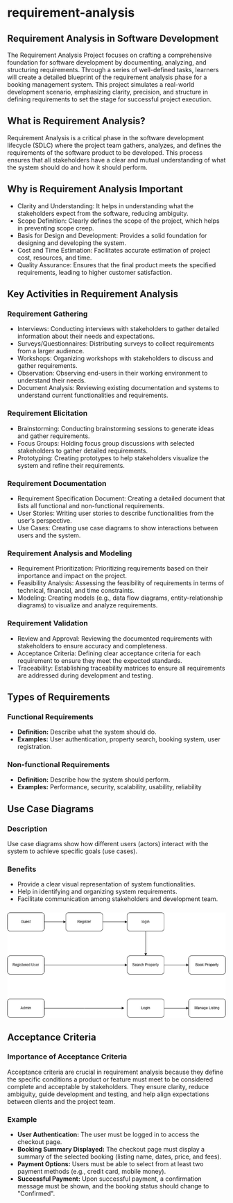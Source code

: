# requirement-analysis
## Requirement Analysis in Software Development
The Requirement Analysis Project focuses on crafting a comprehensive foundation for software development by documenting, analyzing, and structuring requirements. Through a series of well-defined tasks, learners will create a detailed blueprint of the requirement analysis phase for a booking management system. This project simulates a real-world development scenario, emphasizing clarity, precision, and structure in defining requirements to set the stage for successful project execution.

## What is Requirement Analysis?
Requirement Analysis is a critical phase in the software development lifecycle (SDLC) where the project team gathers, analyzes, and defines the requirements of the software product to be developed. This process ensures that all stakeholders have a clear and mutual understanding of what the system should do and how it should perform.

## Why is Requirement Analysis Important
- Clarity and Understanding: It helps in understanding what the stakeholders expect from the software, reducing ambiguity.
- Scope Definition: Clearly defines the scope of the project, which helps in preventing scope creep.
- Basis for Design and Development: Provides a solid foundation for designing and developing the system.
- Cost and Time Estimation: Facilitates accurate estimation of project cost, resources, and time.
- Quality Assurance: Ensures that the final product meets the specified requirements, leading to higher customer satisfaction.

## Key Activities in Requirement Analysis
### Requirement Gathering
- Interviews: Conducting interviews with stakeholders to gather detailed information about their needs and expectations.
- Surveys/Questionnaires: Distributing surveys to collect requirements from a larger audience.
- Workshops: Organizing workshops with stakeholders to discuss and gather requirements.
- Observation: Observing end-users in their working environment to understand their needs.
- Document Analysis: Reviewing existing documentation and systems to understand current functionalities and requirements.
### Requirement Elicitation
- Brainstorming: Conducting brainstorming sessions to generate ideas and gather requirements.
- Focus Groups: Holding focus group discussions with selected stakeholders to gather detailed requirements.
- Prototyping: Creating prototypes to help stakeholders visualize the system and refine their requirements.
### Requirement Documentation
- Requirement Specification Document: Creating a detailed document that lists all functional and non-functional requirements.
- User Stories: Writing user stories to describe functionalities from the user’s perspective.
- Use Cases: Creating use case diagrams to show interactions between users and the system.
### Requirement Analysis and Modeling
- Requirement Prioritization: Prioritizing requirements based on their importance and impact on the project.
- Feasibility Analysis: Assessing the feasibility of requirements in terms of technical, financial, and time constraints.
- Modeling: Creating models (e.g., data flow diagrams, entity-relationship diagrams) to visualize and analyze requirements.
### Requirement Validation
- Review and Approval: Reviewing the documented requirements with stakeholders to ensure accuracy and completeness.
- Acceptance Criteria: Defining clear acceptance criteria for each requirement to ensure they meet the expected standards.
- Traceability: Establishing traceability matrices to ensure all requirements are addressed during development and testing.

## Types of Requirements
### Functional Requirements
- **Definition:** Describe what the system should do.
- **Examples:** User authentication, property search, booking system, user registration.
### Non-functional Requirements
- **Definition:** Describe how the system should perform.
- **Examples:** Performance, security, scalability, usability, reliability

## Use Case Diagrams
### Description
Use case diagrams show how different users (actors) interact with the system to achieve specific goals (use cases).
### Benefits
- Provide a clear visual representation of system functionalities.
- Help in identifying and organizing system requirements.
- Facilitate communication among stakeholders and development team.
###
![image alt](https://github.com/kofinyefreh/requirement-analysis/blob/main/alx-booking-uc.png?raw=true)

## Acceptance Criteria
### Importance of Acceptance Criteria
Acceptance criteria are crucial in requirement analysis because they define the specific conditions a product or feature must meet to be considered complete and acceptable by stakeholders. They ensure clarity, reduce ambiguity, guide development and testing, and help align expectations between clients and the project team.

### Example
- **User Authentication:** The user must be logged in to access the checkout page.
- **Booking Summary Displayed:** The checkout page must display a summary of the selected booking (listing name, dates, price, and fees).
- **Payment Options:** Users must be able to select from at least two payment methods (e.g., credit card, mobile money).
- **Successful Payment:** Upon successful payment, a confirmation message must be shown, and the booking status should change to "Confirmed".

